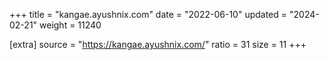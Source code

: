+++
title = "kangae.ayushnix.com"
date = "2022-06-10"
updated = "2024-02-21"
weight = 11240

[extra]
source = "https://kangae.ayushnix.com/"
ratio = 31
size = 11
+++
